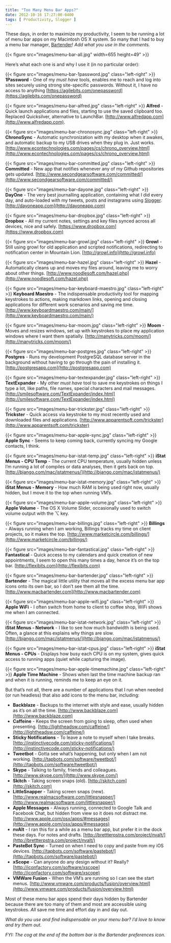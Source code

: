 ```yaml
---
title: "Too Many Menu Bar Apps?"
date: 2012-10-16 17:27:00-0400
tags: [ Productivity, Slogger ]
---
```


These days, in order to maximize my productivity, I seem to be running a lot of menu bar apps on my Macintosh OS X system. So many that I had to buy a menu bar manager, [Bartender](http://www.macbartender.com)! *Add what you use in the comments.*

{{< figure src="images/menu-bar-all.jpg" width=655 height=49" >}}

Here’s what each one is and why I use it (in no particular order):

{{< figure src="images/menu-bar-1password.jpg" class="left-right" >}} **1Password** - One of my *must have* tools, enables me to reach and log into sites securely using strong site-specific passwords. Without it, I have no access to anything [https://agilebits.com/onepassword](https://agilebits.com/onepassword)

{{< figure src="images/menu-bar-alfred.jpg" class="left-right" >}}  **Alfred** - Quick launch applications and files, starting to use the saved clipboard too. Replaced Quicksilver, alternative to LaunchBar. [http://www.alfredapp.com](http://www.alfredapp.com).

{{< figure src="images/menu-bar-chronosync.jpg" class="left-right" >}}  **ChronoSync** - Automatic synchronization with my desktop when it awakes, and automatic backup to my USB drives when they plug in. Just works. [http://www.econtechnologies.com/pages/cs/chrono_overview.html](http://www.econtechnologies.com/pages/cs/chrono_overview.html)

{{< figure src="images/menu-bar-committed.jpg" class="left-right" >}}  **Committed** - New app that notifies whenever any of my Github repositories gets updated. [http://www.secondgearsoftware.com/committed/](http://www.secondgearsoftware.com/committed/)

{{< figure src="images/menu-bar-dayone.jpg" class="left-right" >}}  **DayOne** - The very best journalling application, containing what I did every day, and auto-loaded  with my tweets, posts and instagrams using [Slogger](http://ttscoff.github.com/Slogger/). [http://dayoneapp.com](http://dayoneapp.com)

{{< figure src="images/menu-bar-dropbox.jpg" class="left-right" >}}  **Dropbox** - All my current notes, settings and key files synced across all devices, nice and safely. [https://www.dropbox.com](https://www.dropbox.com)

{{< figure src="images/menu-bar-growl.jpg" class="left-right" >}}  **Growl** - Still using growl for old application and scripted notifications, redirecting to notification center in Mountain Lion. [http://growl.info](http://growl.info)

{{< figure src="images/menu-bar-hazel.jpg" class="left-right" >}}  **Hazel** - Automatically cleans up and moves my files around, leaving me to worry about other things. [http://www.noodlesoft.com/hazel.php](http://www.noodlesoft.com/hazel.php)

{{< figure src="images/menu-bar-keyboard-maestro.jpg" class="left-right" >}}  **Keyboard Maestro** - The indispensable productivity tool for mapping keystrokes to actions, making markdown links, opening and closing applications for different work scenarios and saving me time. [http://www.keyboardmaestro.com/main/](http://www.keyboardmaestro.com/main/)

{{< figure src="images/menu-bar-moom.jpg" class="left-right" >}}  **Moom** - Moves and resizes windows, set up with keystrokes to place my application windows where I want them spatially. [http://manytricks.com/moom/](http://manytricks.com/moom/)

{{< figure src="images/menu-bar-postgres.jpg" class="left-right" >}}  **Postgres** - Runs my development PostgreSQL database server in the background without having to go through the pain of installing it. [http://postgresapp.com](http://postgresapp.com)

{{< figure src="images/menu-bar-textexpander.jpg" class="left-right" >}}  **TextExpander** - My other *must have* tool to save me keystrokes on things I type a lot, like paths, file names, special characters and mail messages. [http://smilesoftware.com/TextExpander/index.html](http://smilesoftware.com/TextExpander/index.html)

{{< figure src="images/menu-bar-trickster.jpg" class="left-right" >}}  **Trickster** - Quick access via keystroke to my most recently used and downloaded files and applications. [http://www.apparentsoft.com/trickster](http://www.apparentsoft.com/trickster)

{{< figure src="images/menu-bar-apple-sync.jpg" class="left-right" >}}  **Apple Sync** - Seems to keep coming back, currently syncing my Google contacts, I think.

{{< figure src="images/menu-bar-istat-temp.jpg" class="left-right" >}}  **iStat Menus - CPU Temp** - The current CPU temperature, usually hidden unless I’m running a lot of compiles or data analyses, then it gets back on top. [http://bjango.com/mac/istatmenus/](http://bjango.com/mac/istatmenus/)

{{< figure src="images/menu-bar-istat-memory.jpg" class="left-right" >}}  **iStat Menus - Memory** - How much RAM is being used right now, usually hidden, but I move it to the top when running VM’s.

{{< figure src="images/menu-bar-apple-volume.jpg" class="left-right" >}}  **Apple Volume** - The OS X Volume Slider, occasionally used to switch volume output with the ⌥ key.

{{< figure src="images/menu-bar-billings.jpg" class="left-right" >}}  **Billings** - Always running when I am working, Billings tracks my time on client projects, so it makes the top. [http://www.marketcircle.com/billings/](http://www.marketcircle.com/billings/)

{{< figure src="images/menu-bar-fantastical.jpg" class="left-right" >}}  **Fantastical** - Quick access to my calendars and quick creation of new appointments, I seem to open this many times a day, hence it’s on the top bar. [http://flexibits.com](http://flexibits.com)

{{< figure src="images/menu-bar-bartender.jpg" class="left-right" >}}  **Bartender** - The magical little utility that moves all the excess menu bar app icons onto its own bar, so I don’t see them all the time. [http://www.macbartender.com](http://www.macbartender.com)

{{< figure src="images/menu-bar-apple-wifi.jpg" class="left-right" >}}  **Apple WiFi** - I often switch from home to client to coffee shop, WiFi shows me when I am connected.

{{< figure src="images/menu-bar-istat-network.jpg" class="left-right" >}}  **iStat Menus - Network** - I like to see how much bandwidth is being used. Often, a glance at this explains why things are slow. [http://bjango.com/mac/istatmenus/](http://bjango.com/mac/istatmenus/)

{{< figure src="images/menu-bar-istat-cpus.jpg" class="left-right" >}}  **iStat Menus - CPUs** - Displays how busy each CPU is on my system, gives quick access to running apps (quiet while capturing the image).

{{< figure src="images/menu-bar-apple-timemachine.jpg" class="left-right" >}}  **Apple Time Machine** - Shows when last the time machine backup ran and when it is running, reminds me to keep an eye on it.

But that’s not all, there are a number of applications that I run when needed (or run headless) that also add icons to the menu bar, including:

*  **Backblaze** - Backups to the internet with style and ease, usually hidden as it’s on all the time. [http://www.backblaze.com](http://www.backblaze.com)
* **Caffeine** - Keeps the screen from going to sleep, often used when presenting. [http://lightheadsw.com/caffeine/](http://lightheadsw.com/caffeine/)
* **Sticky Notifications** - To leave a note to myself when I take breaks. [http://instinctivecode.com/sticky-notifications/](http://instinctivecode.com/sticky-notifications/)
* **Tweetbot** - Gotta see what’s happening, but only when I am not working. [http://tapbots.com/software/tweetbot/](http://tapbots.com/software/tweetbot/)
* **Skype** - Talking to family, friends and colleagues. [http://www.skype.com/](http://www.skype.com/)
* **Skitch** - Taking screen snaps (old). [http://skitch.com](http://skitch.com)
* **LittleSnapper** - Taking screen snaps (new). [http://www.realmacsoftware.com/littlesnapper/](http://www.realmacsoftware.com/littlesnapper/)
* **Apple Messages** - Always running, connected to Google Talk and Facebook Chat, but hidden from view so it does not distract me. [http://www.apple.com/osx/apps/#messages](http://www.apple.com/osx/apps/#messages)
* **nvAlt** - I ran this for a while as a menu bar app, but prefer it in the dock these days. For notes and drafts. [http://brettterpstra.com/project/nvalt/](http://brettterpstra.com/project/nvalt/)
* **PasteBot Sync** - Turned on when I need to copy and paste from my iOS devices.  [http://tapbots.com/software/pastebot/](http://tapbots.com/software/pastebot/)
* **xScope** - Can anyone do any design without it? Really? [http://iconfactory.com/software/xscope](http://iconfactory.com/software/xscope)
* **VMWare Fusion** - When the VM’s are running so I can see the start menus. [http://www.vmware.com/products/fusion/overview.html](http://www.vmware.com/products/fusion/overview.html)

Most of these menu bar apps spend their days hidden by Bartender because there are too many of them and most are accessible using keystrokes. *All* save me time and effort day in and day out.

*What do you use and find indispensable on your menu bar? I’d love to know and try them out.*

*FYI: The cog at the end of the bottom bar is the Bartender preferences icon.*

